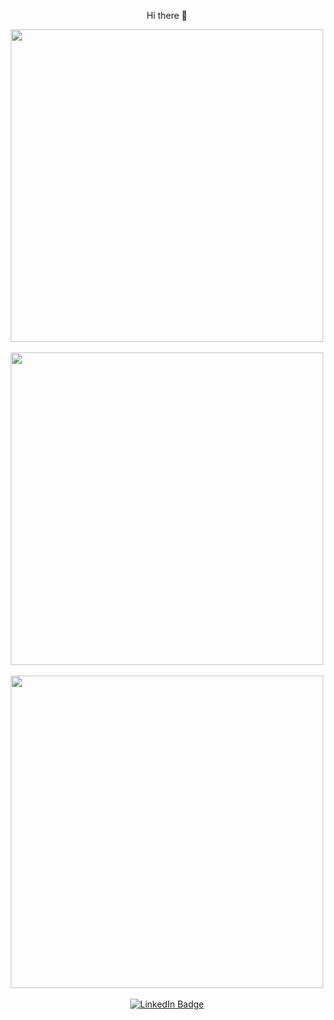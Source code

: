 <div align="center" color="#fff">
  <p>Hi there 👋</p>

  <img align="center" width="500" src="https://github-readme-stats.vercel.app/api?username=jcjuliocss&include_all_commits=true&count_private=true&theme=chartreuse-dark" />
  <br><br>
  
  <img align="center" width="500" src="https://github-readme-streak-stats.herokuapp.com/?user=jcjuliocss&theme=chartreuse-dark" />
  <br><br>

  <img align="center" width="500" src="https://github-readme-stats.vercel.app/api/top-langs/?username=jcjuliocss&layout=compact&theme=chartreuse-dark&count_private=true" />
  <br><br>
  
  <a href="https://www.linkedin.com/in/julio-cesar-schlindwein-da-silva-1a227a16a/">
    <img src="https://img.shields.io/badge/LinkedIn-blue?style=flat&logo=linkedin&logoColor=white&color=green" alt="LinkedIn Badge"/>
  </a>
</div>
